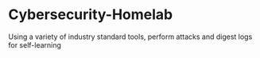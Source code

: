 # Cybersecurity-Homelab
Using a variety of industry standard tools, perform attacks and digest logs for self-learning
